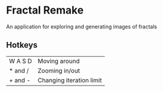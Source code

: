 # Fractal Remake

An application for exploring and generating images of fractals

## Hotkeys

|||
|---|---|
| W A S D | Moving around |
| * and / | Zooming in/out |
| + and - | Changing iteration limit|